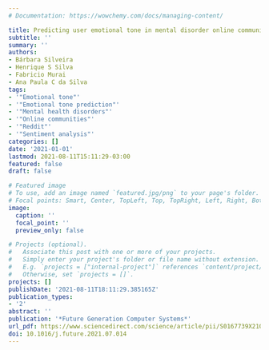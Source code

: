 ```yaml
---
# Documentation: https://wowchemy.com/docs/managing-content/

title: Predicting user emotional tone in mental disorder online communities
subtitle: ''
summary: ''
authors:
- Bárbara Silveira
- Henrique S Silva
- Fabricio Murai
- Ana Paula C da Silva
tags:
- '"Emotional tone"'
- '"Emotional tone prediction"'
- '"Mental health disorders"'
- '"Online communities"'
- '"Reddit"'
- '"Sentiment analysis"'
categories: []
date: '2021-01-01'
lastmod: 2021-08-11T15:11:29-03:00
featured: false
draft: false

# Featured image
# To use, add an image named `featured.jpg/png` to your page's folder.
# Focal points: Smart, Center, TopLeft, Top, TopRight, Left, Right, BottomLeft, Bottom, BottomRight.
image:
  caption: ''
  focal_point: ''
  preview_only: false

# Projects (optional).
#   Associate this post with one or more of your projects.
#   Simply enter your project's folder or file name without extension.
#   E.g. `projects = ["internal-project"]` references `content/project/deep-learning/index.md`.
#   Otherwise, set `projects = []`.
projects: []
publishDate: '2021-08-11T18:11:29.385165Z'
publication_types:
- '2'
abstract: ''
publication: '*Future Generation Computer Systems*'
url_pdf: https://www.sciencedirect.com/science/article/pii/S0167739X21002764
doi: 10.1016/j.future.2021.07.014
---
```

